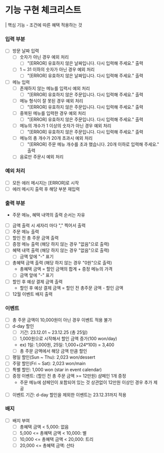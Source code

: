# 기능 구현 체크리스트

| 핵심 기능 - 조건에 따른 혜택 적용하는 것

### 입력 부분

- [ ] 방문 날짜 입력
    - [ ] 숫자가 아닌 경우 예외 처리
        - [ ] "[ERROR] 유효하지 않은 날짜입니다. 다시 입력해 주세요." 출력
    - [ ] 1 ~ 31 이하의 숫자가 아닌 경우 예외 처리
        - [ ] "[ERROR] 유효하지 않은 날짜입니다. 다시 입력해 주세요." 출력
- [ ] 메뉴 입력
    - [ ] 존재하지 않는 메뉴를 입력시 예외 처리
        - [ ] "[ERROR] 유효하지 않은 주문입니다. 다시 입력해 주세요." 출력
    - [ ] 메뉴 형식이 잘 못된 경우 예외 처리
        - [ ] "[ERROR] 유효하지 않은 주문입니다. 다시 입력해 주세요." 출력
    - [ ] 중복된 메뉴를 입력한 경우 예외 처리
        - [ ] "[ERROR] 유효하지 않은 주문입니다. 다시 입력해 주세요." 출력
    - [ ] 메뉴의 개수가 1 이상의 숫자가 아닌 경우 예외 처리
        - [ ] "[ERROR] 유효하지 않은 주문입니다. 다시 입력해 주세요." 출력
    - [ ] 메뉴의 총 개수가 20개 초과시 예외 처리
        - [ ] "[ERROR] 주문 메뉴 개수를 초과 했습니다. 20개 이하로 입력해 주세요." 출력
    - [ ] 음료만 주문시 예외 처리

### 예외 처리

- [ ] 모든 에러 메시지는 [ERROR]로 시작
- [ ] 에러 메시지 출력 후 해당 부분 재입력

### 출력 부분

- 주문 메뉴, 혜택 내역의 출력 순서는 자유
- [ ] 금액 출력 시 세자리 마다 "," 찍어서 출력
- [ ] 주문 메뉴 출력
- [ ] 할인 전 총 주문 금액 출력
- [ ] 증정 메뉴 출력 (해당 하지 않는 경우 "없음"으로 출력)
- [ ] 혜택 내역 출력 (해당 하지 않는 경우 "없음"으로 출력)
    - [ ] 금액 앞에 "-" 표기
- [ ] 총혜택 금액 출력 (해당 하지 않는 경우 "0원"으로 출력)
    - 총혜택 금액 = 할인 금액의 합계 + 증정 메뉴의 가격
    - [ ] 금액 앞에 "-" 표기
- [ ] 할인 후 예상 결제 금액 출력
    - 할인 후 예상 결제 금액 = 할인 전 총주문 금액 - 할인 금액
- [ ] 12월 이벤트 배지 출력

### 이벤트

- [ ] 총 주문 금액이 10,000원이 아닌 경우 이벤트 적용 불가
- [ ] d-day 할인
    - [ ] 기간: 23.12.01 ~ 23.12.25 (총 25일)
    - [ ] 1,000원으로 시작해서 할인 금액 증가(100 won/day)
    - ex) 1일: 1,000원, 25일: 1,000+(24*100) = 3,400
    - [ ] 총 주문 금액에서 해당 금액 만큼 할인
- [ ] 평일 할인(Sun ~ Thu): 2,023 won/dessert
- [ ] 주말 할인(Fri ~ Sat): 2,023 won/main
- [ ] 특별 할인: 1,000 won (star in event calendar)
- [ ] 증정 이벤트: (할인 전 총 주문 금액 >= 12만원) 샴페인 1개 증정
    - 주문 메뉴에 샴페인이 포함되어 있는 것 상관없이 12만원 이상인 경우 추가 제공
- [ ] 이벤트 기간: d-day 할인을 제외한 이벤트는 23.12.31까지 적용

### 배지

- [ ] 배지 부여
    - [ ] 총혜택 금액 < 5,000: 없음
    - [ ] 5,000 <= 총혜택 금액 < 10,000: 별
    - [ ] 10,000 <= 총혜택 금액 < 20,000: 트리
    - [ ] 20,000 <= 총혜택 금액: 산타